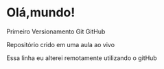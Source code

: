 # Olá,mundo!
 Primeiro Versionamento Git GitHub

 Repositório crido em uma aula ao vivo
 
 Essa linha eu alterei remotamente utilizando o gitHub
